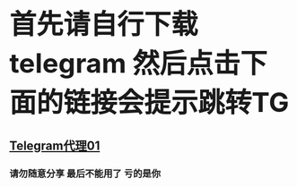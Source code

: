 # <font size=7>首先请自行下载telegram 然后点击下面的链接会提示跳转TG</font>
## [Telegram代理01](tg://proxy?server=35.221.91.220&port=993&secret=4b6e764bc22de72d6f64fb5f8c44bdc7)
### 请勿随意分享 最后不能用了 亏的是你
